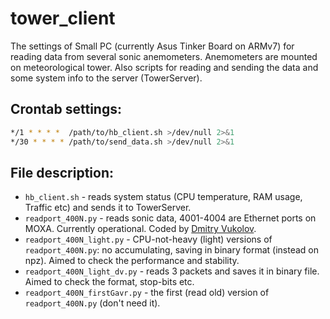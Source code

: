 # tower_client

The settings of Small PC (currently Asus Tinker Board on ARMv7) for reading data from several sonic anemometers. Anemometers are mounted on meteorological tower. Also scripts for reading and sending the data and some system info to the server (TowerServer).

## Crontab settings:
```bash
*/1 * * * *  /path/to/hb_client.sh >/dev/null 2>&1
*/30 * * * * /path/to/send_data.sh >/dev/null 2>&1
```

## File description:
* `hb_client.sh` - reads system status (CPU temperature, RAM usage, Traffic etc) and sends it to TowerServer.
* `readport_400N.py` - reads sonic data, 4001-4004 are Ethernet ports on MOXA. Currently operational. Coded by [Dmitry Vukolov](https://github.com/dvukolov).
* `readport_400N_light.py` - CPU-not-heavy (light) versions of `readport_400N.py`: no accumulating, saving in binary format (instead on npz). Aimed to check the performance and stability.
* `readport_400N_light_dv.py` - reads 3 packets and saves it in binary file. Aimed to check the format, stop-bits etc.
* `readport_400N_firstGavr.py` - the first (read old) version of `readport_400N.py` (don't need it).

